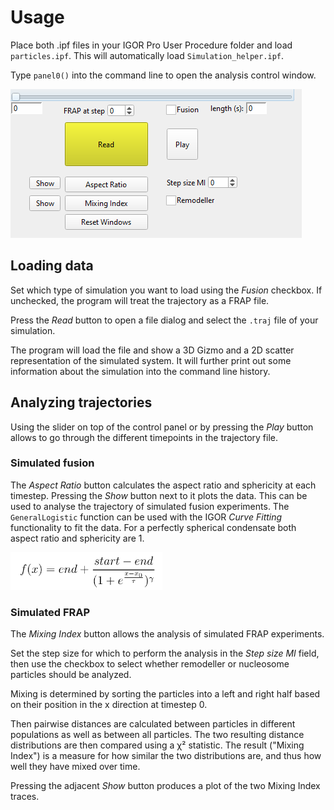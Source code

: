 # Usage
Place both .ipf files in your IGOR Pro User Procedure folder and load `particles.ipf`. This will automatically load `Simulation_helper.ipf`.

Type `panel0()` into the command line to open the analysis control window.

<img src="ControlPanel.png" title="Control Window">

## Loading data
Set which type of simulation you want to load using the $Fusion$ checkbox. If unchecked, the program will treat the trajectory as a FRAP file.

Press the $Read$ button to open a file dialog and select the `.traj` file of your simulation.

The program will load the file and show a 3D Gizmo and a 2D scatter representation of the simulated system. It will further print out some information about the simulation into the command line history.

## Analyzing trajectories
Using the slider on top of the control panel or by pressing the $Play$ button allows to go through the different timepoints in the trajectory file.

### Simulated fusion
The $Aspect$ $Ratio$ button calculates the aspect ratio and sphericity at each timestep. Pressing the $Show$ button next to it plots the data. This can be used to analyse the trajectory of simulated fusion experiments. The `GeneralLogistic` function can be used with the IGOR $Curve$ $Fitting$ functionality to fit the data. For a perfectly spherical condensate both aspect ratio and sphericity are 1.

<img src="../OT%20Fusion/GenLogistic.png" height=60 title="Generalized logistic fit function">

### Simulated FRAP
The $Mixing$ $Index$ button allows the analysis of simulated FRAP experiments.

Set the step size for which to perform the analysis in the $Step$ $size$ $MI$ field, then use the checkbox to select whether remodeller or nucleosome particles should be analyzed.

Mixing is determined by sorting the particles into a left and right half based on their position in the x direction at timestep 0.

Then pairwise distances are calculated between particles in different populations as well as between all particles.
The two resulting distance distributions are then compared using a &chi;² statistic. The result ("Mixing Index") is a measure for how similar the two distributions are, and thus how well they have mixed over time.

Pressing the adjacent $Show$ button produces a plot of the two Mixing Index traces.
